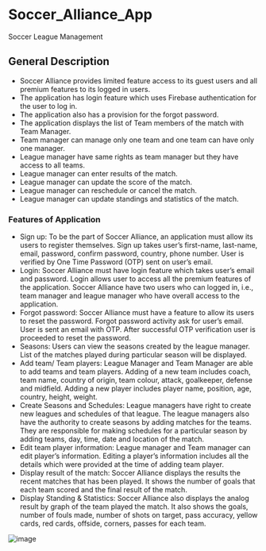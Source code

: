 # Soccer_Alliance_App
Soccer League Management

## General Description

- Soccer Alliance provides limited feature access to its guest users and all premium features to its logged in users.
- The application has login feature which uses Firebase authentication for the user to log in.
- The application also has a provision for the forgot password.
- The application displays the list of Team members of the match with Team Manager.
- Team manager can manage only one team and one team can have only one manager.
- League manager have same rights as team manager but they have access to all teams.
- League manager can enter results of the match.
- League manager can update the score of the match.
- League manager can reschedule or cancel the match.
- League manager can update standings and statistics of the match.





### Features of Application
-	Sign up:
To be the part of Soccer Alliance, an application must allow its users to register themselves. Sign up takes user’s first-name, last-name, email, password, confirm password, country, phone number. User is verified by One Time Password (OTP) sent on user’s email.
-	Login:
Soccer Alliance must have login feature which takes user’s email and password. Login allows user to access all the premium features of the application.
Soccer Alliance have two users who can logged in, i.e., team manager and league manager who have overall access to the application.
-	Forgot password:
Soccer Alliance must have a feature to allow its users to reset the password. Forgot password activity ask for user’s email. User is sent an email with OTP. After successful OTP verification user is proceeded to reset the password.
-	Seasons: Users can view the seasons created by the league manager. List of the matches
 played during particular season will be displayed.
-	Add team/ Team players:
League Manager and Team Manager are able to add teams and team players. Adding of a new team includes coach, team name, country of origin, team colour, attack, goalkeeper, defense and midfield.
Adding a new player includes player name, position, age, country, height, weight.
-	Create Seasons and Schedules: 
League managers have right to create new leagues and schedules of that league. The league managers also have the authority to create seasons by adding matches for the teams. They are responsible for making schedules for a particular season by adding teams, day, time, date and location of the match. 
-	Edit team player information:
League manager and Team manager can edit player’s information. Editing a player’s information includes all the details which were provided at the time of adding team player.
-	Display result of the match:
Soccer Alliance displays the results the recent matches that has been played. It shows the number of goals that each team scored and the final result of the match.
-	Display Standing & Statistics:
Soccer Alliance also displays the analog result by graph of the team played the match. It also shows the goals, number of fouls made, number of shots on target, pass accuracy, yellow cards, red cards, offside, corners, passes for each team.

![image](https://user-images.githubusercontent.com/45040382/78915980-c93bb480-7a5a-11ea-9c9e-d0033f7d2361.png)

